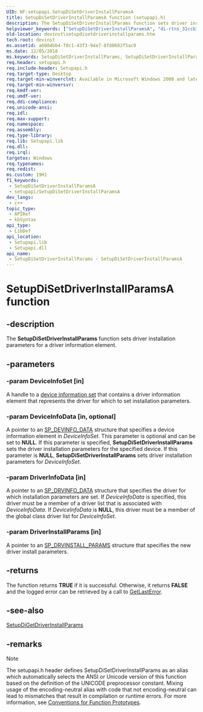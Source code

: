 ```yaml
---
UID: NF:setupapi.SetupDiSetDriverInstallParamsA
title: SetupDiSetDriverInstallParamsA function (setupapi.h)
description: The SetupDiSetDriverInstallParams function sets driver installation parameters for a driver information element. (ANSI)
helpviewer_keywords: ["SetupDiSetDriverInstallParamsA", "di-rtns_31ccb1b6-757d-48d0-b3bd-1c46ac3bc4bd.xml"]
old-location: devinst\setupdisetdriverinstallparams.htm
tech.root: devinst
ms.assetid: a6084bb4-f0c1-43f3-94e7-8fd0682f5ac0
ms.date: 12/05/2018
ms.keywords: SetupDiSetDriverInstallParams, SetupDiSetDriverInstallParams function [Device and Driver Installation], SetupDiSetDriverInstallParamsA, SetupDiSetDriverInstallParamsW, devinst.setupdisetdriverinstallparams, di-rtns_31ccb1b6-757d-48d0-b3bd-1c46ac3bc4bd.xml, setupapi/SetupDiSetDriverInstallParams
req.header: setupapi.h
req.include-header: Setupapi.h
req.target-type: Desktop
req.target-min-winverclnt: Available in Microsoft Windows 2000 and later versions of Windows.
req.target-min-winversvr: 
req.kmdf-ver: 
req.umdf-ver: 
req.ddi-compliance: 
req.unicode-ansi: 
req.idl: 
req.max-support: 
req.namespace: 
req.assembly: 
req.type-library: 
req.lib: Setupapi.lib
req.dll: 
req.irql: 
targetos: Windows
req.typenames: 
req.redist: 
ms.custom: 19H1
f1_keywords:
 - SetupDiSetDriverInstallParamsA
 - setupapi/SetupDiSetDriverInstallParamsA
dev_langs:
 - c++
topic_type:
 - APIRef
 - kbSyntax
api_type:
 - LibDef
api_location:
 - Setupapi.lib
 - Setupapi.dll
api_name:
 - SetupDiSetDriverInstallParams - SetupDiSetDriverInstallParamsA
---
```


# SetupDiSetDriverInstallParamsA function


## -description

The <b>SetupDiSetDriverInstallParams</b> function sets driver installation parameters for a driver information element.

## -parameters

### -param DeviceInfoSet [in]

A handle to a <a href="/windows-hardware/drivers/install/device-information-sets">device information set</a> that contains a driver information element that represents the driver for which to set installation parameters.

### -param DeviceInfoData [in, optional]

A pointer to an <a href="/windows/desktop/api/setupapi/ns-setupapi-sp_devinfo_data">SP_DEVINFO_DATA</a> structure that specifies a device information element in <i>DeviceInfoSet</i>. This parameter is optional and can be set to <b>NULL</b>. If this parameter is specified, <b>SetupDiSetDriverInstallParams</b> sets the driver installation parameters for the specified device. If this parameter is <b>NULL</b>, <b>SetupDiSetDriverInstallParams</b> sets driver installation parameters for <i>DeviceInfoSet</i>.

### -param DriverInfoData [in]

A pointer to an <a href="/windows/desktop/api/setupapi/ns-setupapi-sp_drvinfo_data_v1_a">SP_DRVINFO_DATA</a> structure that specifies the driver for which installation parameters are set. If <i>DeviceInfoData</i> is specified, this driver must be a member of a driver list that is associated with <i>DeviceInfoData</i>. If <i>DeviceInfoData</i> is <b>NULL</b>, this driver must be a member of the global class driver list for <i>DeviceInfoSet</i>.

### -param DriverInstallParams [in]

A pointer to an <a href="/windows/desktop/api/setupapi/ns-setupapi-sp_drvinstall_params">SP_DRVINSTALL_PARAMS</a> structure that specifies the new driver install parameters.

## -returns

The function returns <b>TRUE</b> if it is successful. Otherwise, it returns <b>FALSE</b> and the logged error can be retrieved by a call to <a href="/windows/win32/api/errhandlingapi/nf-errhandlingapi-getlasterror">GetLastError</a>.

## -see-also

<a href="/windows/desktop/api/setupapi/nf-setupapi-setupdigetdriverinstallparamsa">SetupDiGetDriverInstallParams</a>

## -remarks

> [!NOTE]
> The setupapi.h header defines SetupDiSetDriverInstallParams as an alias which automatically selects the ANSI or Unicode version of this function based on the definition of the UNICODE preprocessor constant. Mixing usage of the encoding-neutral alias with code that not encoding-neutral can lead to mismatches that result in compilation or runtime errors. For more information, see [Conventions for Function Prototypes](/windows/win32/intl/conventions-for-function-prototypes).
